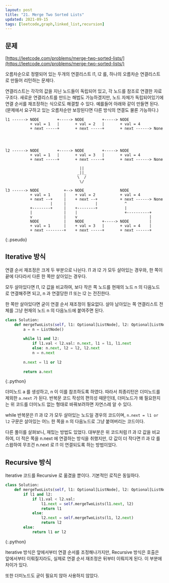 ```yaml
---
layout: post
title: "21. Merge Two Sorted Lists"
updated: 2021-09-15
tags: [leetcode,graph,linked_list,recursion]
---
```


## 문제

[https://leetcode.com/problems/merge-two-sorted-lists/](https://leetcode.com/problems/merge-two-sorted-lists/)

오름차순으로 정렬되어 있는 두개의 연결리스트 l1, l2 를, 하나의 오름차순 연결리스트로 만들어 리턴하는 문제다.

연결리스트는 각각의 값을 지닌 노드들이 독립되어 있고, 각 노드를 참조로 연결한 자료구조다. 새로운 연결리스트를 만드는 해법도 가능하겠지만, 노드 자체가 독립되어있기에 연결 순서를 재조정하는 식으로도 해결할 수 있다. 예를들어 아래와 같이 만들면 된다. (문제에서 요구하고 있는 오름차순만 보장된다면 다른 방식의 연결도 물론 가능하다.)

```plaintext
l1 ------> NODE        +-----> NODE        +-----> NODE
           + val = 1   |       + val = 2   |       + val = 4
           + next -----+       + next -----+       + next ------> None
    
 	   
 	   
 	   
l2 ------> NODE        +-----> NODE        +-----> NODE
           + val = 1   |       + val = 3   |       + val = 4
     	   + next -----+       + next -----+       + next ------> None

                                 ||
                                _||_
                                \  /
                                 \/

l3 ------> NODE           +--> NODE                NODE
           + val = 1      |    + val = 2           + val = 4
    	   + next --+     |    + next --+          + next ------> None
    	            |     |             |            ^
    	   +--------+     |    +--------+            |
    	   |              |    |                     +----------+
    	   v              |    v                                |
           NODE           |    NODE        +-----> NODE         |
           + val = 1      |    + val = 3   |       + val = 4    |
    	   + next --------+    + next -----+       + next ------+
```
{:.pseudo}

## Iterative 방식

연결 순서 재조정은 크게 두 부분으로 나뉜다. l1 과 l2 가 모두 살아있는 경우와, 한 쪽이 끝에 다다라서 다른 한 쪽만 살아있는 경우다.

모두 살아있다면 l1, l2 값을 비교하여, 보다 작은 쪽 노드를 현재의 노드 n 의 다음노드로 연결해주면 되고, n 과 연결당한 l1 또는 l2 는 전진한다.

한 쪽만 살아있다면 굳이 연결 순서 재조정이 필요없다. 살아 남아있는 쪽 연결리스트 전체를 그냥 현재의 노드 n 의 다음노드에 붙여주면 된다.

```python
class Solution:
    def mergeTwoLists(self, l1: Optional[ListNode], l2: Optional[ListNode]) -> Optional[ListNode]:
        a = n = ListNode()
        
        while l1 and l2:
            if l1.val < l2.val: n.next, l1 = l1, l1.next
            else: n.next, l2 = l2, l2.next
            n = n.next
            
        n.next = l1 or l2
        
        return a.next
```
{:.python}

더미노드 a 를 생성하고, n 이 이를 참조하도록 하였다. 따라서 최종리턴은 더미노드를 제외한 `a.next` 가 된다. 반복문 코드 작성의 편의성 때문인데, 더미노드가 왜 필요한지는 위 코드를 더미노드 없는 형태로 바꿔보려하면 자연스레 알 수 있다.

while 반복문은 l1 과 l2 가 모두 살아있는 노드일 경우의 코드이며, `n.next = l1 or l2` 구문은 살아있는 어느 한 쪽을 n 의 다음노드로 그냥 붙여버리는 코드이다.

다른 풀이를 살펴보니, 재밌는 방법도 있었다. 대부분은 위 코드처럼 l1 과 l2 값을 비교하여, 더 적은 쪽을 n.next 에 연결하는 방식을 취했지만, l2 값이 더 작다면 l1 과 l2 를 스왑하여 무조건 n.next 로 l1 이 연결되도록 하는 방법이었다.

## Recursive 방식

Iterative 코드를 Recursive 로 옮겼을 뿐이다. 기본적인 로직은 동일하다.

```python
class Solution:
    def mergeTwoLists(self, l1: Optional[ListNode], l2: Optional[ListNode]) -> Optional[ListNode]:
        if l1 and l2:
            if l1.val < l2.val:
                l1.next = self.mergeTwoLists(l1.next, l2)
                return l1
            else:
                l2.next = self.mergeTwoLists(l1, l2.next)
                return l2
        else:
            return l1 or l2
```
{:.python}

Iterative 방식은 앞에서부터 연결 순서를 조정해나가지만, Recursive 방식은 호출은 앞에서부터 이뤄질지라도, 실제로 연결 순서 재조정은 뒤부터 이뤄지게 된다. 이 부분에 차이가 있다.

또한 더미노드도 굳이 필요치 않아 사용하지 않았다.